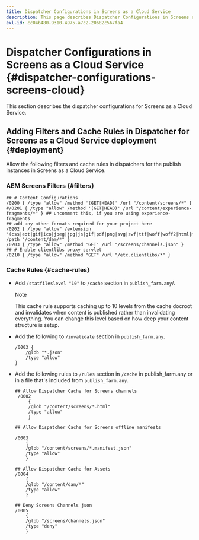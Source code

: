 ```yaml
---
title: Dispatcher Configurations in Screens as a Cloud Service
description: This page describes Dispatcher Configurations in Screens as a Cloud Service.
exl-id: cc04b480-9310-4975-a7c2-20682c567fa4
---
```

# Dispatcher Configurations in Screens as a Cloud Service {#dispatcher-configurations-screens-cloud}

This section describes the dispatcher configurations for Screens as a Cloud Service.

## Adding Filters and Cache Rules in Dispatcher for Screens as a Cloud Service deployment {#deployment}

Allow the following filters and cache rules in dispatchers for the publish instances in Screens as a Cloud Service.

### AEM Screens Filters {#filters}
 
```
## # Content Configurations
/0200 { /type "allow" /method '(GET|HEAD)' /url "/content/screens/*" }
#/0201 { /type "allow" /method '(GET|HEAD)' /url "/content/experience-fragments/*" } ## uncomment this, if you are using experience-fragments
## add any other formats required for your project here
/0202 { /type "allow" /extension '(css|eot|gif|ico|jpeg|jpg|js|gif|pdf|png|svg|swf|ttf|woff|woff2|html|mp4|mov|m4v)' /path "/content/dam/*" }
/0203 { /type "allow" /method 'GET' /url "/screens/channels.json" }
## # Enable clientlibs proxy servlet
/0210 { /type "allow" /method "GET" /url "/etc.clientlibs/*" }
```

### Cache Rules {#cache-rules}

* Add `/statfileslevel "10"` to `/cache` section in `publish_farm.any`/.

   >[!NOTE]
   >This cache rule supports caching up to 10 levels from the cache docroot and invalidates when content is published rather than invalidating everything. You can change this level based on how deep your content structure is setup.

* Add the following to `/invalidate` section in `publish_farm.any`.

   ```
   /0003 {
       /glob "*.json"
       /type "allow"
   }
   ```

* Add the following rules to `/rules` section in `/cache` in publish_farm.any or in a file that's included from `publish_farm.any`.

   ```
   ## Allow Dispatcher Cache for Screens channels
    /0002
        {
        /glob "/content/screens/*.html"
        /type "allow"
        }

   ## Allow Dispatcher Cache for Screens offline manifests

   /0003
       {
       /glob "/content/screens/*.manifest.json"
       /type "allow"
       }

   ## Allow Dispatcher Cache for Assets
   /0004
       {
       /glob "/content/dam/*"
       /type "allow"
       }

   ## Deny Screens Channels json
   /0005
       {
       /glob "/screens/channels.json"
       /type "deny"
       }
   ```
